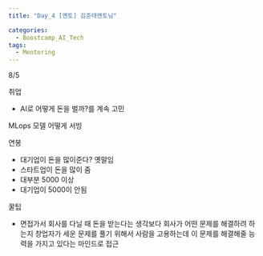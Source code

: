 ```yaml
---
title: "Day_4 [멘토] 김준태멘토님"

categories:
  - Boostcamp_AI_Tech
tags:
  - Mentoring
---
```


8/5

취업
- AI로 어떻게 돈을 벌까?를 계속 고민

MLops 모델 어떻게 서빙

연봉
- 대기업이 돈을 많이준다? 옛말임
- 스타트업이 돈을 많이 줌
- 대부분 5000 이상
- 대기업이 5000이 안됨

꿀팁
- 면접가서 회사를 다닐 때 돈을 받는다는 생각보다 회사가 어떤 문제를 해결하려 하는지 창업자가 세운 문제를 풀기 위해서 사람을 고용하는데 이 문제를 해결해줄 능력을 가지고 있다는 마인드로 접근
